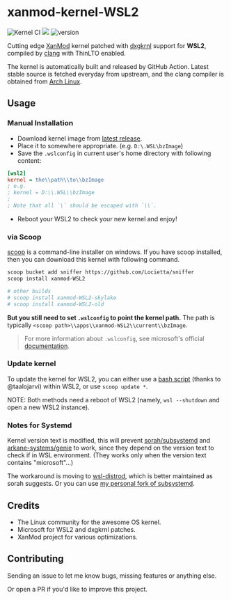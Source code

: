 # xanmod-kernel-WSL2
![Kernel CI](https://img.shields.io/github/workflow/status/Locietta/xanmod-kernel-WSL2/Kernel%20CI/main)
![](https://img.shields.io/github/license/Locietta/xanmod-kernel-WSL2)
![version](https://badgen.net/github/release/Locietta/xanmod-kernel-WSL2)

Cutting edge [XanMod](https://github.com/xanmod/linux) kernel  patched with [dxgkrnl](https://lore.kernel.org/lkml/719fe06b7cbe9ac12fa4a729e810e3383ab421c1.1646163378.git.iourit@linux.microsoft.com/) support for **WSL2**, compiled by [clang](https://clang.llvm.org/) with ThinLTO enabled.

The kernel is automatically built and released by GitHub Action. Latest stable source is fetched everyday from upstream, and the clang compiler is obtained from [Arch Linux](https://archlinux.org/).

## Usage

### Manual Installation

* Download kernel image from [latest release](https://github.com/Locietta/xanmod-kernel-WSL2/releases/latest).
* Place it to somewhere appropriate. (e.g. `D:\.WSL\bzImage`) 
* Save the `.wslconfig` in current user's home directory with following content:
```ini
[wsl2]
kernel = the\\path\\to\\bzImage
; e.g.
; kernel = D:\\.WSL\\bzImage
;
; Note that all `\` should be escaped with `\\`.
```
* Reboot your WSL2 to check your new kernel and enjoy!

### via Scoop

[scoop](https://scoop.sh/) is a command-line installer on windows. If you have scoop installed, then you can download this kernel with following command.

```bash
scoop bucket add sniffer https://github.com/Locietta/sniffer
scoop install xanmod-WSL2

# other builds
# scoop install xanmod-WSL2-skylake
# scoop install xanmod-WSL2-old
```

**But you still need to set `.wslconfig` to point the kernel path.** The path is typically `<scoop path>\\apps\\xanmod-WSL2\\current\\bzImage`.

> For more information about `.wslconfig`, see microsoft's official  [documentation](https://docs.microsoft.com/en-us/windows/wsl/wsl-config#configure-global-options-with-wslconfig).

### Update kernel

To update the kernel for WSL2, you can either use a [bash script](https://github.com/taalojarvi/scripts/blob/main/wsl_updater.sh) (thanks to @taalojarvi) within WSL2, or use `scoop update *`. 

NOTE: Both methods need a reboot of WSL2 (namely, `wsl --shutdown` and open a new WSL2 instance).

### Notes for Systemd

Kernel version text is modified, this will prevent [sorah/subsystemd](https://github.com/sorah/subsystemctl) and [arkane-systems/genie](https://github.com/arkane-systems/genie) to work, since they depend on the version text to check if in WSL environment. (They works only when the version text contains "microsoft"...)

The workaround is moving to [wsl-distrod](https://github.com/nullpo-head/wsl-distrod), which is better maintained as sorah suggests. Or you can use [my personal fork of subsystemd](https://github.com/Locietta/subsystemctl/releases/tag/v0.2.0-1).

## Credits

* The Linux community for the awesome OS kernel.
* Microsoft for WSL2 and dxgkrnl patches.
* XanMod project for various optimizations.

## Contributing

Sending an issue to let me know bugs, missing features or anything else.

Or open a PR if you'd like to improve this project.
